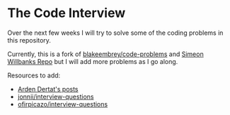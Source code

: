 # The Code Interview

Over the next few weeks I will try to solve some of the coding problems in this
repository.


Currently, this is a fork of [blakeembrey/code-problems](https://github.com/blakeembrey/code-problems) and [Simeon Willbanks Repo](https://github.com/simeonwillbanks/google-interview-questions/tree/master/questions) but I will add more problems as I go along.


Resources to add:
  * [Arden Dertat's posts](http://www.ardendertat.com/2012/01/09/programming-interview-questions/)
  * [jonnii/interview-questions](https://github.com/jonnii/interview-questions)
  * [ofirpicazo/interview-questions](https://github.com/ofirpicazo/interview-questions/tree/master/python)
